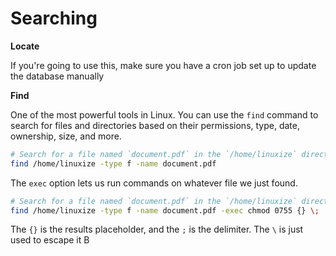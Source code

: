 # Searching

**Locate**

If you're going to use this, make sure you have a cron job set up to update the database manually

**Find**

One of the most powerful tools in Linux. You can use the `find` command to search for files and directories based on their permissions, type, date, ownership, size, and more.

```bash
# Search for a file named `document.pdf` in the `/home/linuxize` directory
find /home/linuxize -type f -name document.pdf
```

The `exec` option lets us run commands on whatever file we just found.

```bash
# Search for a file named `document.pdf` in the `/home/linuxize` directory, and then change its permissions. 
find /home/linuxize -type f -name document.pdf -exec chmod 0755 {} \;
```

The `{}` is the results placeholder, and the `;` is the delimiter. The `\` is just used to escape it B
